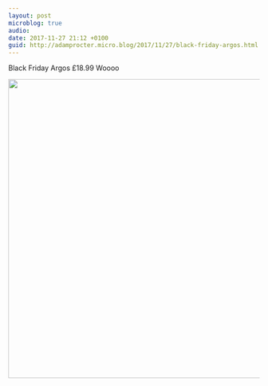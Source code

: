```yaml
---
layout: post
microblog: true
audio: 
date: 2017-11-27 21:12 +0100
guid: http://adamprocter.micro.blog/2017/11/27/black-friday-argos.html
---
```

Black Friday Argos £18.99 Woooo

<img src="http://discursive.adamprocter.co.uk/uploads/2017/12b846e23b.jpg" width="600" height="600" />
